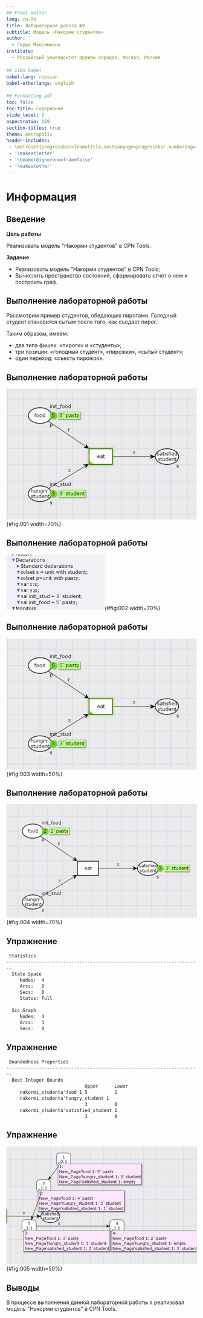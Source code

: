 ```yaml
---
## Front matter
lang: ru-RU
title: Лабораторная работа №9
subtitle: Модель «Накорми студентов»
author:
  - Герра Максимиано
institute:
  - Российский университет дружбы народов, Москва, Россия

## i18n babel
babel-lang: russian
babel-otherlangs: english

## Formatting pdf
toc: false
toc-title: Содержание
slide_level: 2
aspectratio: 169
section-titles: true
theme: metropolis
header-includes:
 - \metroset{progressbar=frametitle,sectionpage=progressbar,numbering=fraction}
 - '\makeatletter'
 - '\beamer@ignorenonframefalse'
 - '\makeatother'
---
```


# Информация

## Введение

**Цель работы**

Реализовать модель "Накорми студентов" в CPN Tools.

**Задание**

- Реализовать модель "Накорми студентов" в CPN Tools;
- Вычислить пространство состояний, сформировать отчет о нем и построить граф.

## Выполнение лабораторной работы

Рассмотрим пример студентов, обедающих пирогами. Голодный студент становится сытым после того, как съедает пирог.

Таким образом, имеем:

- два типа фишек: «пироги» и «студенты»;
- три позиции: «голодный студент», «пирожки», «сытый студент»;
- один переход: «съесть пирожок».

## Выполнение лабораторной работы

![Граф сети модели «Накорми студентов»](image/1.png){#fig:001 width=70%}

## Выполнение лабораторной работы

![Декларации модели «Накорми студентов»](image/2.png){#fig:002 width=70%}

## Выполнение лабораторной работы

![Модель «Накорми студентов»](image/3.png){#fig:003 width=50%}

## Выполнение лабораторной работы

![Запуск модели «Накорми студентов»](image/4.png){#fig:004 width=70%}

## Упражнение

```
 Statistics
------------------------------------------------------------------------
  State Space
     Nodes:  4
     Arcs:   3
     Secs:   0
     Status: Full

  Scc Graph
     Nodes:  4
     Arcs:   3
     Secs:   0
```

## Упражнение

```
 Boundedness Properties
------------------------------------------------------------------------
  Best Integer Bounds
                             Upper      Lower
     nakormi_studenta'food 1 5          2
     nakormi_studenta'hungry_student 1
                             3          0
     nakormi_studenta'satisfied_student 1
                             3          0
```

## Упражнение

![ Пространство состояний для модели «Накорми студентов»](image/5.png){#fig:005 width=50%}

## Выводы

В процессе выполнения данной лабораторной работы я реализовал модель "Накорми студентов" в CPN Tools.
